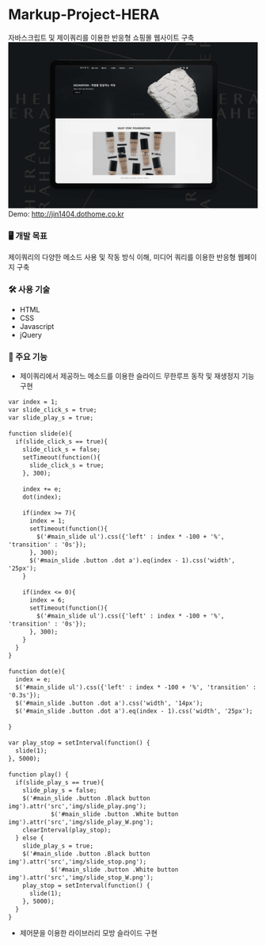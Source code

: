 # Markup-Project-HERA
자바스크립트 및 제이쿼리를 이용한 반응형 쇼핑몰 웹사이트 구축
![목업](https://github.com/SeonJin-H/hera/blob/main/hera_mockup.png)
Demo: <http://jin1404.dothome.co.kr>


### 🖥️ 개발 목표
제이쿼리의 다양한 메소드 사용 및 작동 방식 이해, 미디어 쿼리를 이용한 반응형 웹페이지 구축


### 🛠️ 사용 기술
* HTML
* CSS
* Javascript
* jQuery


### 💎 주요 기능
* 제이쿼리에서 제공하느 메소드를 이용한 슬라이드 무한루프 동작 및 재생정지 기능 구현
~~~
var index = 1; 
var slide_click_s = true; 
var slide_play_s = true; 

function slide(e){ 
  if(slide_click_s == true){
    slide_click_s = false;
    setTimeout(function(){
      slide_click_s = true;
    }, 300);

    index += e;
    dot(index);

    if(index >= 7){
      index = 1;
      setTimeout(function(){
        $('#main_slide ul').css({'left' : index * -100 + '%', 'transition' : '0s'});
      }, 300);
      $('#main_slide .button .dot a').eq(index - 1).css('width', '25px');  
    }

    if(index <= 0){
      index = 6;
      setTimeout(function(){
        $('#main_slide ul').css({'left' : index * -100 + '%', 'transition' : '0s'});
      }, 300);
    }
  }
}

function dot(e){ 
  index = e;
  $('#main_slide ul').css({'left' : index * -100 + '%', 'transition' : '0.3s'});
  $('#main_slide .button .dot a').css('width', '14px');
  $('#main_slide .button .dot a').eq(index - 1).css('width', '25px');

}

var play_stop = setInterval(function() { 
  slide(1);
}, 5000);

function play() {
  if(slide_play_s == true){
    slide_play_s = false;
    $('#main_slide .button .Black button img').attr('src','img/slide_play.png');
            $('#main_slide .button .White button img').attr('src','img/slide_play_W.png');
    clearInterval(play_stop);
  } else {
    slide_play_s = true;
    $('#main_slide .button .Black button img').attr('src','img/slide_stop.png');
            $('#main_slide .button .White button img').attr('src','img/slide_stop_W.png');
    play_stop = setInterval(function() {
      slide(1);
    }, 5000);
  }
}
~~~
* 제어문을 이용한 라이브러리 모방 슬라이드 구현
